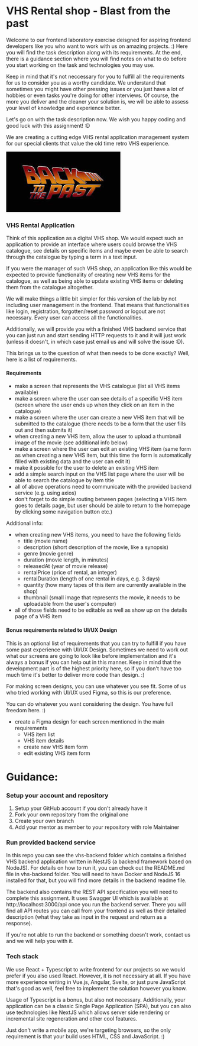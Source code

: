 # VHS Rental shop - Blast from the past

Welcome to our frontend laboratory exercise deisgned for aspiring frontend developers like you who want to work with us on amazing projects. :)
Here you will find the task description along with its requirements. At the end, there is a guidance section where you will find notes on what
to do before you start working on the task and technologies you may use.

Keep in mind that it's not neccessary for you to fulfill all the requirements for us to consider you as a worthy candidate. We understand that sometimes you might have other pressing issues or you just have a lot of hobbies or even tasks you're doing for other interviews. Of course, the more you deliver and the cleaner your solution is, we will be able to assess your level of knowledge and experience better.

Let's go on with the task description now. We wish you happy coding and good luck with this assignment! :D

We are creating a cutting edge VHS rental application management system for our special clients that value the old time retro VHS experience.

![img_1.png](backtothepast.png)

### VHS Rental Application

Think of this application as a digital VHS shop. We would expect such an application to provide an interface where users could browse the
VHS catalogue, see details on specific items and maybe even be able to search through the catalogue by typing a term in a text input.

If you were the manager of such VHS shop, an application like this would be expected to provide functionality of creating new VHS items for the catalogue,
as well as being able to update existing VHS items or deleting them from the catalogue altogether.

We will make things a little bit simpler for this version of the lab by not including user management in the frontend. That means that functionalities like
login, registration, forgotten/reset password or logout are not necessary. Every user can access all the functionalities.

Additionally, we will provide you with a finished VHS backend service that you can just run and start sending HTTP requests to it and it will just work (unless it doesn't, in which case just email us and will solve the issue :D).

This brings us to the question of what then needs to be done exactly? Well, here is a list of requirements.

#### Requirements

- make a screen that represents the VHS catalogue (list all VHS items available)
- make a screen where the user can see details of a specific VHS item (screen where the user ends up when they click on an item in the catalogue)
- make a screen where the user can create a new VHS item that will be submitted to the catalogue (there needs to be a form that the user fills out and then submits it)
- when creating a new VHS item, allow the user to upload a thumbnail image of the movie (see additional info below)
- make a screen where the user can edit an existing VHS item (same form as when creating a new VHS item, but this time the form is automatically filled with existing data and the user can edit it)
- make it possible for the user to delete an existing VHS item
- add a simple search input on the VHS list page where the user will be able to search the catalogue by item title
- all of above operations need to communicate with the provided backend service (e.g. using axios)
- don't forget to do simple routing between pages (selecting a VHS item goes to details page, but user should be able to return to the homepage by clicking some navigation button etc.)

Additional info:

- when creating new VHS items, you need to have the following fields
  - title (movie name)
  - description (short description of the movie, like a synopsis)
  - genre (movie genre)
  - duration (movie length, in minutes)
  - releasedAt (year of movie release)
  - rentalPrice (price of rental, an integer)
  - rentalDuration (length of one rental in days, e.g. 3 days)
  - quantity (how many tapes of this item are currently available in the shop)
  - thumbnail (small image that represents the movie, it needs to be uploadable from the user's computer)
- all of those fields need to be editable as well as show up on the details page of a VHS item

#### Bonus requirements related to UI/UX Design

This is an optional list of requirements that you can try to fulfill if you have some past experience with UI/UX Design. Sometimes we need to work out what our screens are going to look like
before implementation and it's always a bonus if you can help out in this manner. Keep in mind that the development part is of the highest priority here, so if you don't have too much time it's better to
deliver more code than design. :)

For making screen designs, you can use whatever you see fit. Some of us who tried working with UI/UX used Figma, so this is our preference.

You can do whatever you want considering the design. You have full freedom here. :)

- create a Figma design for each screen mentioned in the main requirements
  - VHS item list
  - VHS item details
  - create new VHS item form
  - edit existing VHS item form

# Guidance:

### Setup your account and repository

1. Setup your GitHub account if you don't already have it
2. Fork your own repository from the original one
3. Create your own branch
4. Add your mentor as member to your repository with role Maintainer

### Run provided backend service

In this repo you can see the vhs-backend folder which contains a finished VHS backend application written in NestJS (a backend framework based on NodeJS). For details on how to run it, you can check out the README.md file in vhs-backend folder. You will need to have Docker and NodeJS 16 installed for that, but you will find more details in the backend readme file.

The backend also contains the REST API specification you will need to complete this assignment. It uses Swagger UI which is available at http://localhost:3000/api once you run the backend server. There you will find all API routes you can call from your frontend as well as their detailed description (what they take as input in the request and return as a response).

If you're not able to run the backend or something doesn't work, contact us and we will help you with it.

### Tech stack

We use React + Typescript to write frontend for our projects so we would prefer if you also used React. However, it is not necessary at all.
If you have more experience writing in Vue.js, Angular, Svelte, or just pure JavaScript that's good as well, feel free to implement the solution however you know.

Usage of Typescript is a bonus, but also not necessary. Additionally, your application can be a classic Single Page Application (SPA), but you can also use technologies like NextJS which
allows server side rendering or incremental site regeneration and other cool features.

Just don't write a mobile app, we're targeting browsers, so the only requirement is that your build uses HTML, CSS and JavaScript. :)
